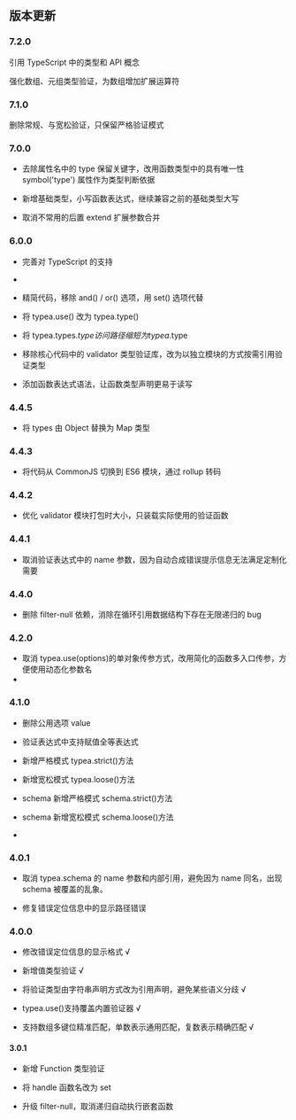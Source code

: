 ## 版本更新

### 7.2.0

引用 TypeScript 中的类型和 API 概念

强化数组、元组类型验证，为数组增加扩展运算符

### 7.1.0

删除常规、与宽松验证，只保留严格验证模式

### 7.0.0

- 去除属性名中的 type 保留关键字，改用函数类型中的具有唯一性 symbol('type') 属性作为类型判断依据

- 新增基础类型，小写函数表达式，继续兼容之前的基础类型大写

- 取消不常用的后置 extend 扩展参数合并

### 6.0.0

- 完善对 TypeScript 的支持
-
- 精简代码，移除 and() / or() 选项，用 set() 选项代替

- 将 typea.use() 改为 typea.type()

- 将 typea.types.$type 访问路径缩短为 typea.$type
- 移除核心代码中的 validator 类型验证库，改为以独立模块的方式按需引用验证类型

- 添加函数表达式语法，让函数类型声明更易于读写

### 4.4.5

- 将 types 由 Object 替换为 Map 类型

### 4.4.3

- 将代码从 CommonJS 切换到 ES6 模块，通过 rollup 转码

### 4.4.2

- 优化 validator 模块打包时大小，只装载实际使用的验证函数

### 4.4.1

- 取消验证表达式中的 name 参数，因为自动合成错误提示信息无法满足定制化需要

### 4.4.0

- 删除 filter-null 依赖，消除在循环引用数据结构下存在无限递归的 bug

### 4.2.0

- 取消 typea.use(options)的单对象传参方式，改用简化的函数多入口传参，方便使用动态化参数名
-

### 4.1.0

- 删除公用选项 value

- 验证表达式中支持赋值全等表达式

- 新增严格模式 typea.strict()方法

- 新增宽松模式 typea.loose()方法

- schema 新增严格模式 schema.strict()方法

- schema 新增宽松模式 schema.loose()方法
-

### 4.0.1

- 取消 typea.schema 的 name 参数和内部引用，避免因为 name 同名，出现 schema 被覆盖的乱象。

- 修复错误定位信息中的显示路径错误

### 4.0.0

- 修改错误定位信息的显示格式 √

- 新增值类型验证 √

- 将验证类型由字符串声明方式改为引用声明，避免某些语义分歧 √

- typea.use()支持覆盖内置验证器 √

- 支持数组多键位精准匹配，单数表示通用匹配，复数表示精确匹配 √

#### 3.0.1

- 新增 Function 类型验证

- 将 handle 函数名改为 set

- 升级 filter-null，取消递归自动执行嵌套函数

